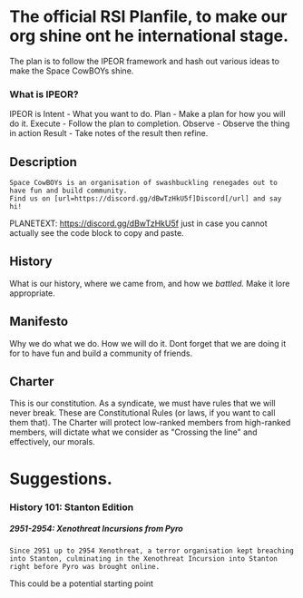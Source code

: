 # The official RSI Planfile, to make our org shine ont he international stage. 
The plan is to follow the IPEOR framework and hash out various ideas to make the Space CowBOYs shine. 

### What is IPEOR?
IPEOR is
    Intent - What you want to do.
    Plan - Make a plan for how you will do it.
    Execute - Follow the plan to completion. 
    Observe - Observe the thing in action
    Result - Take notes of the result then refine. 

## Description
    Space CowBOYs is an organisation of swashbuckling renegades out to have fun and build community. 
    Find us on [url=https://discord.gg/dBwTzHkU5f]Discord[/url] and say hi!
PLANETEXT: https://discord.gg/dBwTzHkU5f just in case you cannot actually see the code block to copy and paste.

## History
What is our history, where we came from, and how we *battled.* Make it lore appropriate.

## Manifesto
Why we do what we do. How we will do it. Dont forget that we are doing it for to have fun and build a community of friends. 

## Charter
This is our constitution. As a syndicate, we must have rules that we will never break. These are Constitutional Rules (or laws, if you want to call them that). The Charter will protect low-ranked members from high-ranked members, will dictate what we consider as "Crossing the line" and effectively, our morals. 


# Suggestions.
### History 101: Stanton Edition
##### 2951-2954: Xenothreat Incursions from Pyro
	Since 2951 up to 2954 Xenothreat, a terror organisation kept breaching into Stanton, culminating in the Xenothreat Incursion into Stanton right before Pyro was brought online.
This could be a potential starting point

